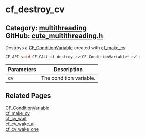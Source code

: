 [](../header.md ':include')

# cf_destroy_cv

Category: [multithreading](/api_reference?id=multithreading)  
GitHub: [cute_multithreading.h](https://github.com/RandyGaul/cute_framework/blob/master/include/cute_multithreading.h)  
---

Destroys a [CF_ConditionVariable](/multithreading/cf_conditionvariable.md) created with [cf_make_cv](/multithreading/cf_make_cv.md).

```cpp
CF_API void CF_CALL cf_destroy_cv(CF_ConditionVariable* cv);
```

Parameters | Description
--- | ---
cv | The condition variable.

## Related Pages

[CF_ConditionVariable](/multithreading/cf_conditionvariable.md)  
[cf_make_cv](/multithreading/cf_make_cv.md)  
[cf_cv_wait](/multithreading/cf_cv_wait.md)  
[cf_cv_wake_all](/multithreading/cf_cv_wake_all.md)  
[cf_cv_wake_one](/multithreading/cf_cv_wake_one.md)  
